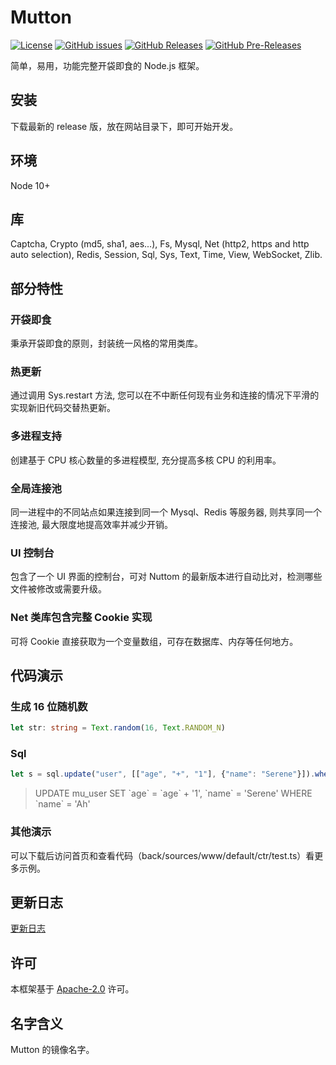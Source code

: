 # Mutton

[![License](https://img.shields.io/github/license/MaiyunNET/Nuttom.svg)](https://github.com/MaiyunNET/Nuttom/blob/master/LICENSE)
[![GitHub issues](https://img.shields.io/github/issues/MaiyunNET/Nuttom.svg)](https://github.com/MaiyunNET/Nuttom/issues)
[![GitHub Releases](https://img.shields.io/github/release/MaiyunNET/Nuttom.svg)](https://github.com/MaiyunNET/Nuttom/releases "Stable Release")
[![GitHub Pre-Releases](https://img.shields.io/github/release/MaiyunNET/Nuttom/all.svg)](https://github.com/MaiyunNET/Nuttom/releases "Pre-Release")

简单，易用，功能完整开袋即食的 Node.js 框架。

## 安装

下载最新的 release 版，放在网站目录下，即可开始开发。

## 环境

Node 10+

## 库

Captcha, Crypto (md5, sha1, aes...), Fs, Mysql, Net (http2, https and http auto selection), Redis, Session, Sql, Sys, Text, Time, View, WebSocket, Zlib.

## 部分特性

### 开袋即食

秉承开袋即食的原则，封装统一风格的常用类库。

### 热更新

通过调用 Sys.restart 方法, 您可以在不中断任何现有业务和连接的情况下平滑的实现新旧代码交替热更新。

### 多进程支持

创建基于 CPU 核心数量的多进程模型, 充分提高多核 CPU 的利用率。

### 全局连接池

同一进程中的不同站点如果连接到同一个 Mysql、Redis 等服务器, 则共享同一个连接池, 最大限度地提高效率并减少开销。

### UI 控制台

包含了一个 UI 界面的控制台，可对 Nuttom 的最新版本进行自动比对，检测哪些文件被修改或需要升级。

### Net 类库包含完整 Cookie 实现

可将 Cookie 直接获取为一个变量数组，可存在数据库、内存等任何地方。

## 代码演示

### 生成 16 位随机数

```typescript
let str: string = Text.random(16, Text.RANDOM_N)
```

### Sql

```typescript
let s = sql.update("user", [["age", "+", "1"], {"name": "Serene"}]).where([{"name": "Ah"}]);
```

> UPDATE mu_user SET \`age\` = \`age\` + '1', \`name\` = 'Serene' WHERE \`name\` = 'Ah'

### 其他演示

可以下载后访问首页和查看代码（back/sources/www/default/ctr/test.ts）看更多示例。

## 更新日志

[更新日志](CHANGELOG.zh-CN.md)

## 许可

本框架基于 [Apache-2.0](../LICENSE) 许可。

## 名字含义

Mutton 的镜像名字。